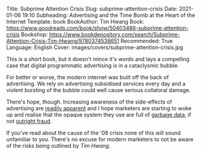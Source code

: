 Title: Subprime Attention Crisis
Slug: subprime-attention-crisis
Date: 2021-01-06 19:10
Subheading: Advertising and the Time Bomb at the Heart of the Internet
Template: book
BookAuthor: Tim Hwang
Book: https://www.goodreads.com/book/show/50403486-subprime-attention-crisis
Bookshop: https://www.bookdepository.com/search/Subprime-Attention-Crisis-Tim-Hwang/9780374538651
Recommended: True
Language: English
Cover: images/covers/subprime-attention-crisis.jpg

This is a short book, but it doesn't mince it's words and lays a compelling case that digital programmatic advertising is in a cataclysmic bubble.

For better or worse, the modern internet was built off the back of advertising. We rely on advertising subsidised services every day and a violent bursting of the bubble could well cause serious collatoral damage.

There's hope, though. Increasing awareness of the side-effects of advertising are [readily apparent](https://www.jacquescorbytuech.com/reading/the-age-of-surveillance-capitalism) and I hope marketers are starting to woke up and realise that the opaque system they use are full of [garbage data](https://www.jacquescorbytuech.com/writing/marketers-addicted-bad-data), if not [outright fraud](https://www.mql.fm/002-60-million-60-billion-ad-fraud-question-augustine-fou).

If you've read about the cause of the '08 crisis none of this will sound unfamiliar to you. There's no excuse for modern marketers to not be aware of the risks being outlined by *Tim Hwang*.